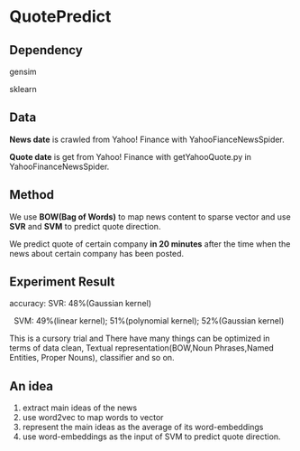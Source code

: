 # QuotePredict

## Dependency

  gensim
  
  sklearn

## Data
  
  **News date** is crawled from Yahoo! Finance with YahooFianceNewsSpider.
  
  **Quote date** is get from Yahoo! Finance with getYahooQuote.py in YahooFinanceNewsSpider.
  
## Method

  We use **BOW(Bag of Words)** to map news content to sparse vector and use **SVR** and **SVM** to predict quote direction.
  
  We predict quote of certain company **in 20 minutes** after the time when the news about certain company has been posted.
  
## Experiment Result
  
  accuracy:
    SVR: 48%(Gaussian kernel)
    
    SVM: 49%(linear kernel); 51%(polynomial kernel); 52%(Gaussian kernel)
    
  This is a cursory trial and There have many things can be optimized in terms of data clean, Textual representation(BOW,Noun     Phrases,Named Entities, Proper Nouns), classifier and so on.
  
## An idea

  1. extract main ideas of the news
  2. use word2vec to map words to vector
  3. represent the main ideas as the average of its word-embeddings
  4. use word-embeddings as the input of SVM to predict quote direction.
    
  
  
